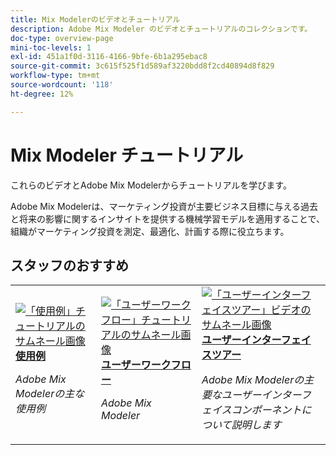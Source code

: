```yaml
---
title: Mix Modelerのビデオとチュートリアル
description: Adobe Mix Modeler のビデオとチュートリアルのコレクションです。
doc-type: overview-page
mini-toc-levels: 1
exl-id: 451a1f0d-3116-4166-9bfe-6b1a295ebac8
source-git-commit: 3c615f525f1d589af3220bdd8f2cd40894d8f829
workflow-type: tm+mt
source-wordcount: '118'
ht-degree: 12%

---
```


# Mix Modeler チュートリアル

これらのビデオとAdobe Mix Modelerからチュートリアルを学びます。

Adobe Mix Modelerは、マーケティング投資が主要ビジネス目標に与える過去と将来の影響に関するインサイトを提供する機械学習モデルを適用することで、組織がマーケティング投資を測定、最適化、計画する際に役立ちます。


<div id="recs-overview-body-1"></div>
<div id="recs-overview-body-2"></div>
<div id="recs-overview-body-3"></div>
<div id="recs-overview-body-4"></div>
<div id="recs-overview-body-5"></div>
<div id="recs-overview-body-6"></div>

## スタッフのおすすめ

<div id="staff-picks-section">
<table style="margin-top: 0 !important">
<tr>
  <td>
    <a href="intro/use-cases.md">
      <img alt="「使用例」チュートリアルのサムネール画像" src="https://video.tv.adobe.com/v/3424857?format=jpeg" />
    </a>
    <div>
      <a href="intro/use-cases.md">
    <strong>使用例</strong>
    </a>
    </div>
    <p>
    <em>Adobe Mix Modelerの主な使用例</em>
    <p>
  </td>
  <td>
    <a href="intro/user-workflow.md">
      <img alt="「ユーザーワークフロー」チュートリアルのサムネール画像" src="https://video.tv.adobe.com/v/3424854?format=jpeg" />
    </a>
    <div>
      <a href="intro/user-workflow.md">
    <strong>ユーザーワークフロー</strong>
    </a>
    </div>
    <p>
    <em>Adobe Mix Modeler</em>
    <p>
  </td>
  <td>
    <a href="intro/user-interface-tour.md">
      <img alt="「ユーザーインターフェイスツアー」ビデオのサムネール画像" src="https://video.tv.adobe.com/v/3424851?format=jpeg" />
    </a>
    <div>
      <a href="intro/user-interface-tour.md">
    <strong>ユーザーインターフェイスツアー</strong>
    </a>
    </div>
    <p>
    <em>Adobe Mix Modelerの主要なユーザーインターフェイスコンポーネントについて説明します</em>
    <p>
  </td>
</tr>
</table>

</div>
